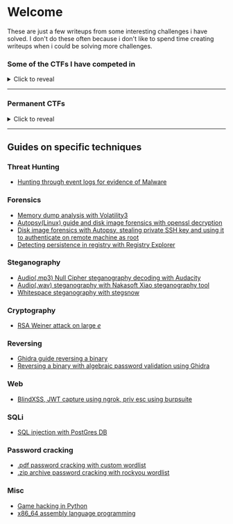 
# Welcome

These are just a few writeups from some interesting challenges i have solved. I don't do these often because i don't like to spend time creating writeups when i could be solving more challenges.

### Some of the CTFs I have competed in

<details>
  <summary>Click to reveal</summary>
  
+ 2022 ADFCSA Season 3 CTF
+ 2022 DeadFace CTF
+ 2022 BSides Melbourne CTF
+ 2022 Down Under CTF
+ 2022 Shell CTF
+ [2022 Hack The Box Cyber Apocalypse CTF](https://github.com/FidgetCube/CTF_writeups/blob/main/2022-HTBcyberApocalypseCTF)
+ [2022 bo1lers CTF](https://github.com/FidgetCube/CTF_writeups/tree/main/2022-bo1lersCTF)
+ [2022 picoCTF](https://github.com/FidgetCube/CTF_writeups/tree/main/2022-picoCTF)
+ [2021 Cyber Skills Challenge (ADF)](https://github.com/FidgetCube/CTF_writeups/tree/main/2021-CyberSkillsChallenge) 
+ [2021 CyberSecurityRumble CTF](https://github.com/FidgetCube/CTF_writeups/tree/main/2021-CyberSecurityRumble-CTF)
+ [2021 DEADFACE CTF](https://github.com/FidgetCube/CTF_writeups/tree/main/2021-DEADFACE-CTF)
+ 2021 DUCTF 
+ 2021 CorCTF
+ 2021 1treeCTF (custom Defence CTF)
+ 2021 WeCTF
+ 2021 Belkasoft CTF
+ 2021 PwnToWin CTF
+ 2021 Pico CTF
+ 2020 ADF Cyber Skills Challenge
+ 2020 DUCTF
+ 2020 Splunk Boss Of The SOC (BOTS)
+ 2019 Bsides CTF
+ 2019 Secure Code Warrior
</details>
  
---

### Permanent CTFs

<details>
  <summary>Click to reveal</summary>

+ OverTheWire - Bandit
+ CTFlearn
</details>

---

## Guides on specific techniques

### Threat Hunting
+ [Hunting through event logs for evidence of Malware](https://github.com/FidgetCube/CTF_writeups/tree/main/2022-HTBcyberApocalypseCTF/puppeteer(forensics))

### Forensics

+ [Memory dump analysis with Volatility3](https://github.com/FidgetCube/CTF_writeups/blob/main/2021-DEADFACE-CTF/WindowPains1-4(forensics)/readme.md)
+ [Autopsy(Linux) guide and disk image forensics with openssl decryption](https://github.com/FidgetCube/CTF_writeups/tree/main/2022-picoCTF/operationOrchid(forensics))
+ [Disk image forensics with Autopsy, stealing private SSH key and using it to authenticate on remote machine as root](https://github.com/FidgetCube/CTF_writeups/tree/main/2022-picoCTF/operationOni(forensics))
+ [Detecting persistence in registry with Registry Explorer](https://github.com/FidgetCube/CTF_writeups/tree/main/2022-HTBcyberApocalypseCTF/goldenPersistence(forensics))

### Steganography

+ [Audio(.mp3) Null Cipher steganography decoding with Audacity](https://github.com/FidgetCube/CTF_writeups/tree/main/2021-CyberSkillsChallenge/Stereo%3F(steganography))
+ [Audio(.wav) steganography with Nakasoft Xiao steganography tool](https://github.com/FidgetCube/CTF_writeups/tree/main/2021-CyberSkillsChallenge/Matrix1999-C00rupt3d(steganography))
+ [Whitespace steganography with stegsnow](https://github.com/FidgetCube/CTF_writeups/tree/main/2021-CyberSkillsChallenge/whitesnow(steganography))

### Cryptography

+ [RSA Weiner attack on large *e*](https://github.com/FidgetCube/CTF_writeups/tree/main/2021-CyberSkillsChallenge/Not_a_normal_RSA(cryptography))

### Reversing
+ [Ghidra guide reversing a binary](https://github.com/FidgetCube/CTF_writeups/blob/main/2022-bo1lersCTF/crackme(reversing)/readme.md)
+ [Reversing a binary with algebraic password validation using Ghidra](https://github.com/FidgetCube/CTF_writeups/blob/main/2022-bo1lersCTF/crackMe2(reversing)/readme.md)

### Web
+ [BlindXSS, JWT capture using ngrok, priv esc using burpsuite](https://github.com/FidgetCube/CTF_writeups/tree/main/2022-HTBcyberApocalypseCTF/kryptosSupport(web))

### SQLi

+ [SQL injection with PostGres DB](https://github.com/FidgetCube/CTF_writeups/tree/main/2021-CyberSecurityRumble-CTF/Stonks%20Street%20Journal(web%2C%20expl))

### Password cracking

+ [.pdf password cracking with custom wordlist](https://github.com/FidgetCube/CTF_writeups/tree/main/2021-CyberSecurityRumble-CTF/Result(misc,crypto))
+ [.zip archive password cracking with rockyou wordlist](https://github.com/FidgetCube/CTF_writeups/blob/main/2021-DEADFACE-CTF/File101(forensics)/readme.md)

### Misc

+ [Game hacking in Python](https://github.com/FidgetCube/CTF_writeups/tree/main/2021-DEADFACE-CTF/TrickOrTreat(programming))
+ [x86_64 assembly language programming](https://github.com/FidgetCube/CTF_writeups/tree/main/2022-bo1lersCTF/extreme_64(reversing))
